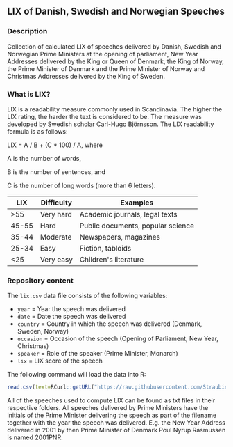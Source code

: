 LIX of Danish, Swedish and Norwegian Speeches
---

### Description

Collection of calculated LIX of speeches delivered by Danish, Swedish and Norwegian Prime Ministers at the opening of parliament, New Year Addresses delivered by the King or Queen of Denmark, the King of Norway, the Prime Minister of Denmark and the Prime Minister of Norway and Christmas Addresses delivered by the King of Sweden.

### What is LIX?

LIX is a readability measure commonly used in Scandinavia. The higher the LIX rating, the harder the text is considered to be. The measure was developed by Swedish scholar Carl-Hugo Björnsson. The LIX readability formula is as follows:

LIX = A / B + (C * 100) / A, where

A is the number of words,

B is the number of sentences, and

C is the number of long words (more than 6 letters).

| LIX   | Difficulty | Examples                          |
| ----- | ---------- | --------------------------------- |
| >55   | Very hard  | Academic journals, legal texts    |
| 45-55 | Hard       | Public documents, popular science |
| 35-44 | Moderate   | Newspapers, magazines             |
| 25-34 | Easy       | Fiction, tabloids                 |
| <25   | Very easy  | Children's literature             |

### Repository content

The `lix.csv` data file consists of the following variables:

- `year` = Year the speech was delivered
- `date` = Date the speech was delivered
- `country` = Country in which the speech was delivered (Denmark, Sweden, Norway)
- `occasion` = Occasion of the speech (Opening of Parliament, New Year, Christmas)
- `speaker` = Role of the speaker (Prime Minister, Monarch)
- `lix` = LIX score of the speech

The following command will load the data into R:

``` R
read.csv(text=RCurl::getURL("https://raw.githubusercontent.com/Straubinger/lix/master/lix.csv"))
```

All of the speeches used to compute LIX can be found as txt files in their respective folders. All speeches delivered by Prime Ministers have the initials of the Prime Minister delivering the speech as part of the filename together with the year the speech was delivered. E.g. the New Year Address delivered in 2001 by then Prime Minister of Denmark Poul Nyrup Rasmussen is named 2001PNR.

